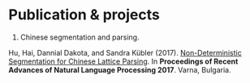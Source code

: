 # Publication & projects

1. Chinese segmentation and parsing.

Hu, Hai, Dannial Dakota, and Sandra Kübler (2017). [Non-Deterministic Segmentation for Chinese Lattice Parsing](http://acl-bg.org/proceedings/2017/RANLP%202017/pdf/RANLP043.pdf). In **Proceedings of Recent Advances of Natural Language Processing 2017**. Varna, Bulgaria.
